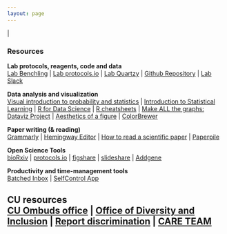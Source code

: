 ```yaml
---
layout: page
---
```

|

### Resources

**Lab protocols, reagents, code and data**  
[Lab Benchling](https://benchling.com/organizations/jagannathan-lab/projects) | [Lab protocols.io](https://www.protocols.io/groups/jagannathan-lab) | [Lab Quartzy](https://app.quartzy.com/groups/196489/) | [Github Repository](https://github.com/jagannathan-lab) | [Lab Slack](https://jagannathan-lab.slack.com)

**Data analysis and visualization**  
[Visual introduction to probability and statistics](http://students.brown.edu/seeing-theory/) | [Introduction to Statistical Learning](http://www-bcf.usc.edu/~gareth/ISL/) | [R for Data Science](http://r4ds.had.co.nz/) | [R cheatsheets](https://www.rstudio.com/resources/cheatsheets/) | [Make ALL the graphs: Dataviz Project](http://datavizproject.com/) | [Aesthetics of a figure](https://www.gabrielaplucinska.com/) | [ColorBrewer](http://colorbrewer2.org/)

**Paper writing (& reading)**  
[Grammarly](https://www.grammarly.com/) | [Hemingway Editor](http://www.hemingwayapp.com/) | [How to read a scientific paper](https://www.elsevier.com/connect/infographic-how-to-read-a-scientific-paper) | [Paperpile](https://paperpile.com/app)

**Open Science Tools**  
[bioRxiv](https://www.biorxiv.org/) | [protocols.io](https://www.protocols.io/) | [figshare](https://figshare.com/) | [slideshare](https://www.slideshare.net/) | [Addgene](https://www.addgene.org)

**Productivity and time-management tools**  
[Batched Inbox](https://try.batchedinbox.com/) | [SelfControl App](https://selfcontrolapp.com/)

**CU resources**  
[CU Ombuds office](http://www.ucdenver.edu/about/departments/OmbudsOffice/Pages/ContactOmbudsOffice.aspx) | [Office of Diversity and Inclusion](http://www.ucdenver.edu/about/departments/odi/Pages/external.aspx) | [Report discrimination](http://www.ucdenver.edu/about/departments/odi/Pages/discrimination.aspx) | [CARE TEAM](http://www.ucdenver.edu/life/services/CARE/Pages/default.aspx)
---

